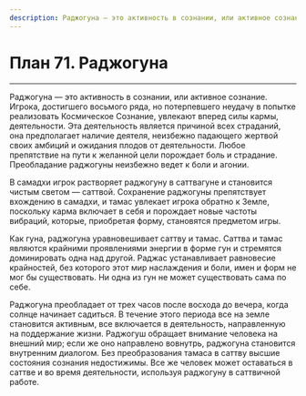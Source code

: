 ```yaml
---
description: Раджогуна — это активность в сознании, или активное сознание. Игрока, достигшего восьмого ряда, но потерпевшего неудачу в попытке реализовать Космическое Сознание, увлекают вперед силы кармы, деятельности.
---
```

# План 71. Раджогуна


---
Раджогуна — это активность в сознании, или активное сознание. Игрока, достигшего восьмого ряда, но потерпевшего неудачу в попытке реализовать Космическое Сознание, увлекают вперед силы кармы, деятельности. Эта деятельность является причиной всех страданий, она предполагает наличие деятеля, неизбежно падающего жертвой своих амбиций и ожидания плодов от деятельности. Любое препятствие на пути к желанной цели порождает боль и страдание. Преобладание раджогуны неизбежно ведет к боли и агонии. 

В самадхи игрок растворяет раджогуну в саттвагуне и становится чистым светом — саттвой. Сохранение раджогуны препятствует вхождению в самадхи, и тамас увлекает игрока обратно к Земле, поскольку карма включает в себя и порождает новые частоты вибраций, которые, приобретая форму, становятся предметом игры. 

Как гуна, раджогуна уравновешивает саттву и тамас. Саттва и тамас являются крайними проявлениями энергии в форме гун и стремятся доминировать одна над другой. Раджас устанавливает равновесие крайностей, без которого этот мир наслаждения и боли, имен и форм не мог бы существовать. Ни одна из гун не может существовать сама по себе. 

Раджогуна преобладает от трех часов после восхода до вечера, когда солнце начинает садиться. В течение этого периода все на земле становится активным, все включается в деятельность, направленную на поддержание жизни. Раджогуш обращает внимание человека на внешний мир; если же оно направлено вовнутрь, раджогуна становится внутренним диалогом. Без преобразования тамаса в саттву высшие состояния сознания недостижимы. Все же человек может оставаться в саттве и во время деятельности, используя раджогуну в саттвичной работе.
